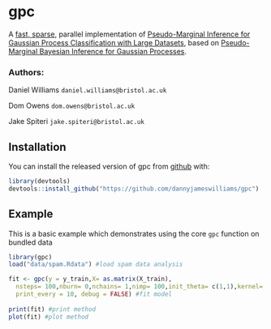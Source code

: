 
# gpc

<!-- badges: start -->
<!-- badges: end -->

A [fast, sparse,](https://papers.nips.cc/paper/2240-fast-sparse-gaussian-process-methods-the-informative-vector-machine.pdf) parallel implementation of [Pseudo-Marginal Inference for
Gaussian Process Classification with Large Datasets](https://github.com/jakespiteri/GPclassification/blob/master/report/main.pdf), based on [Pseudo-Marginal Bayesian Inference for Gaussian Processes](https://www.researchgate.net/publication/262954130_Pseudo-Marginal_Bayesian_Inference_for_Gaussian_Processes).

### Authors:

Daniel Williams `daniel.williams@bristol.ac.uk`

Dom Owens `dom.owens@bristol.ac.uk`

Jake Spiteri `jake.spiteri@bristol.ac.uk`

## Installation

You can install the released version of gpc from [github](https://github.com/dannyjameswilliams/gpc) with:

``` r
library(devtools)
devtools::install_github("https://github.com/dannyjameswilliams/gpc")
```

## Example

This is a basic example which demonstrates using the core `gpc` function on bundled data

``` r
library(gpc)
load("data/spam.Rdata") #load spam data analysis

fit <- gpc(y = y_train,X= as.matrix(X_train), 
  nsteps= 100,nburn= 0,nchains= 1,nimp= 100,init_theta= c(1,1),kernel= f,
  print_every = 10, debug = FALSE) #fit model
  
print(fit) #print method
plot(fit) #plot method
```

